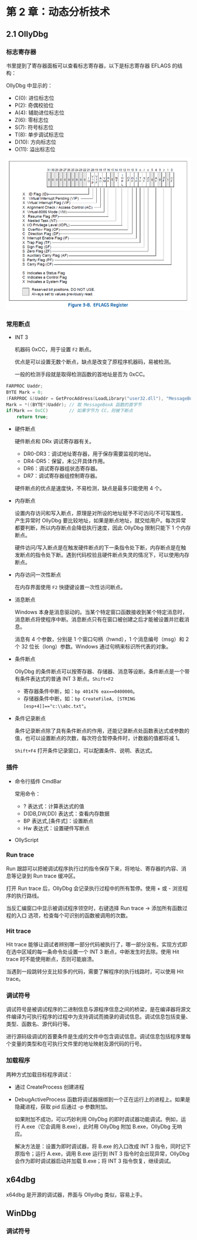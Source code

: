 # 第 2 章：动态分析技术

## 2.1 OllyDbg

### 标志寄存器

书里提到了寄存器面板可以查看标志寄存器，以下是标志寄存器 EFLAGS 的结构：

OllyDbg 中显示的：

- C(0): 进位标志位
- P(2): 奇偶校验位
- A(4): 辅助进位标志位
- Z(6): 零标志位
- S(7): 符号标志位
- T(8): 单步调试标志位
- D(10): 方向标志位
- O(11): 溢出标志位

![image-20200220165718864](image-20200220165718864.png)

### 常用断点

- INT 3

    机器码 0xCC，用于设置 `F2` 断点。

    优点是可以设置无数个断点，缺点是改变了原程序机器码，易被检测。

    一般的检测手段就是取得检测函数的首地址是否为 0xCC。

```c++
FARPROC Uaddr;
BYTE Mark = 0;
(FARPROC &)Uaddr = GetProcAddress(LoadLibrary("user32.dll"), "MessageBoxA");
Mark = *((BYTE*)Uaddr); // 取 MessageBoxA 函数的首字节
if(Mark == 0xCC)        // 如果字节为 CC，则被下断点
    return true;
```

- 硬件断点

    硬件断点和 DRx 调试寄存器有关。

    - DR0-DR3：调试地址寄存器，用于保存需要监视的地址。
    - DR4-DR5：保留，未公开具体作用。
    - DR6：调试寄存器组状态寄存器。
    - DR7：调试寄存器组控制寄存器。

    硬件断点的优点是速度快，不易检测，缺点是最多只能使用 4 个。

- 内存断点

    设置内存访问和写入断点，原理是对所设的地址赋予不可访问/不可写属性，产生异常时 OllyDbg 要比较地址，如果是断点地址，就交给用户。每次异常都要判断，所以内存断点会降低执行速度，因此 OllyDbg 限制只能下 1 个内存断点。

    硬件访问/写入断点是在触发硬件断点的下一条指令处下断，内存断点是在触发断点的指令处下断。遇到代码校验且硬件断点失灵的情况下，可以使用内存断点。

- 内存访问一次性断点

    在内存界面使用 `F2` 快捷键设置一次性访问断点。

- 消息断点

    Windows 本身是消息驱动的。当某个特定窗口函数接收到某个特定消息时，消息断点将使程序中断。消息断点只有在窗口被创建之后才能被设置并拦截消息。

    消息有 4 个参数，分别是 1 个窗口句柄（hwnd），1 个消息编号（msg）和 2 个 32 位长（long）参数。Windows 通过句柄来标识所代表的对象。

- 条件断点

    OllyDbg 的条件断点可以按寄存器、存储器、消息等设断。条件断点是一个带有条件表达式的普通 INT 3 断点。`Shift+F2`

    - 寄存器条件中断，如：`bp 401476 eax==0400000`。
    - 存储器条件中断，如：`bp CreateFileA, [STRING [esp+4]]=="c:\\abc.txt"`。

- 条件记录断点

    条件记录断点除了具有条件断点的作用，还能记录断点处函数表达式或参数的值，也可以设置断点的次数，每次符合暂停条件时，计数器的值都将减 1。

    `Shift+F4` 打开条件记录窗口，可以配置条件、说明、表达式。

### 插件

- 命令行插件 CmdBar

    常用命令：

    - ? 表达式：计算表达式的值
    - D(DB,DW,DD) 表达式：查看内存数据
    - BP 表达式,[条件式]：设置断点
    - Hw 表达式：设置硬件写断点

- OllyScript


### Run trace

Run 跟踪可以把被调试程序执行过的指令保存下来，将地址、寄存器的内容、消息等记录到 Run trace 缓冲区。

打开 Run trace 后，OllyDbg 会记录执行过程中的所有暂停。使用 + 或 - 浏览程序的执行路线。

当反汇编窗口中显示被调试程序领空时，右键选择 Run trace -> 添加所有函数过程的入口 选项，检查每个可识别的函数被调用的次数。

### Hit trace

Hit trace 能够让调试者辨别哪一部分代码被执行了，哪一部分没有。实现方式即在选中区域的每一条命令处设置一个 INT 3 断点，中断发生时去除。使用 Hit trace 时不能使用断点，否则可能崩溃。

当遇到一段跳转分支比较多的代码，需要了解程序的执行线路时，可以使用 Hit trace。

### 调试符号

调试符号是被调试程序的二进制信息与源程序信息之间的桥梁，是在编译器将源文件编译为可执行程序的过程中为支持调试而摘录的调试信息。调试信息包括变量、类型、函数名、源代码行等。

进行源码级调试的首要条件是生成的文件中包含调试信息。调试信息包括程序里每个变量的类型和在可执行文件里的地址映射及源代码的行号。

### 加载程序

两种方式加载目标程序调试：

- 通过 CreateProcess 创建进程
- DebugActiveProcess 函数将调试器捆绑到一个正在运行上的进程上。如果是隐藏进程，获取 pid 后通过 -p 参数附加。

    如果附加不成功，可以巧妙利用 OllyDbg 的即时调试器功能调试。例如，运行 A.exe（它会调用 B.exe），此时用 OllyDbg 附加 B.exe，OllyDbg 无响应。
    
    解决方法是：设置为即时调试器，将 B.exe 的入口改成 INT 3 指令，同时记下原指令；运行 A.exe，调用 B.exe 运行到 INT 3 指令时会出现异常，OllyDbg 会作为即时调试器启动并加载 B.exe；将 INT 3 指令恢复，继续调试。

## x64dbg

x64dbg 是开源的调试器，界面与 Ollydbg 类似，容易上手。


## WinDbg

### 调试符号

